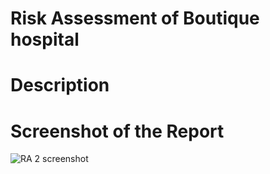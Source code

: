 # Risk Assessment of Boutique hospital

# Description

# Screenshot of the Report
![RA 2 screenshot](https://github.com/Kendra0004/RiskAssessment_Boutique/assets/142570738/b3152e8f-0e75-43ba-95b2-25b4bf74a510)
